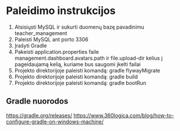 # Paleidimo instrukcijos

1. Atsisiųsti MySQL ir sukurti duomenų bazę pavadinimu teacher_management
2. Paleisti MySQL ant porto 3306
3. Įrašyti Gradle
4. Pakeisti application.properties faile management.dashboard.avatars.path ir file.upload-dir kelius į pageidaujamą kelią, kuriame bus saugomi įkelti failai
5. Projekto direktorijoje paleisti komandą: gradle flywayMigrate
6. Projekto direktorijoje paleisti komandą: gradle build
7. Projekto direktorijoje paleisti komandą: gradle bootRun

## Gradle nuorodos
https://gradle.org/releases/
https://www.360logica.com/blog/how-to-configure-gradle-on-windows-machine/
